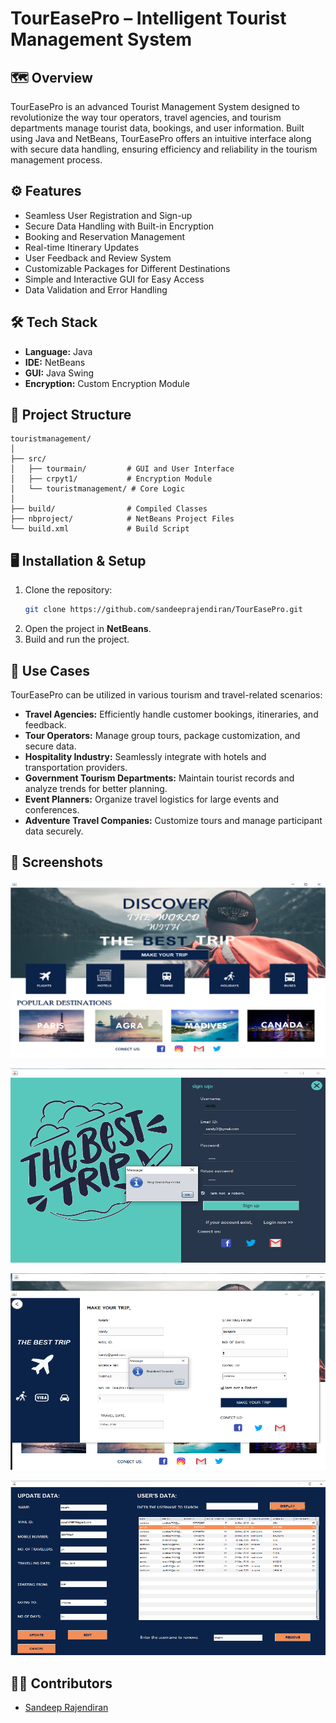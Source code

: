 # TourEasePro – Intelligent Tourist Management System

## 🗺️ Overview
TourEasePro is an advanced Tourist Management System designed to revolutionize the way tour operators, travel agencies, and tourism departments manage tourist data, bookings, and user information. Built using Java and NetBeans, TourEasePro offers an intuitive interface along with secure data handling, ensuring efficiency and reliability in the tourism management process.

## ⚙️ Features
- Seamless User Registration and Sign-up
- Secure Data Handling with Built-in Encryption
- Booking and Reservation Management
- Real-time Itinerary Updates
- User Feedback and Review System
- Customizable Packages for Different Destinations
- Simple and Interactive GUI for Easy Access
- Data Validation and Error Handling

## 🛠️ Tech Stack
- **Language:** Java
- **IDE:** NetBeans
- **GUI:** Java Swing
- **Encryption:** Custom Encryption Module

## 📂 Project Structure
```
touristmanagement/
│
├── src/
│   ├── tourmain/         # GUI and User Interface
│   ├── crpyt1/           # Encryption Module
│   └── touristmanagement/ # Core Logic
│
├── build/                # Compiled Classes
├── nbproject/            # NetBeans Project Files
└── build.xml             # Build Script
```

## 🖥️ Installation & Setup
1. Clone the repository:
   ```bash
   git clone https://github.com/sandeeprajendiran/TourEasePro.git
   ```
2. Open the project in **NetBeans**.
3. Build and run the project.

## 🚀 Use Cases
TourEasePro can be utilized in various tourism and travel-related scenarios:
- **Travel Agencies:** Efficiently handle customer bookings, itineraries, and feedback.
- **Tour Operators:** Manage group tours, package customization, and secure data.
- **Hospitality Industry:** Seamlessly integrate with hotels and transportation providers.
- **Government Tourism Departments:** Maintain tourist records and analyze trends for better planning.
- **Event Planners:** Organize travel logistics for large events and conferences.
- **Adventure Travel Companies:** Customize tours and manage participant data securely.

## 📸 Screenshots
![TourEasePro GUI](/Picture1.png)

![TourEasePro GUI](/Picture5.png)

![TourEasePro GUI](/Picture4.png)

![TourEasePro GUI](/Picture3.png)


## 👨‍💻 Contributors
- [Sandeep Rajendiran](https://github.com/sandeeprajendiran)

